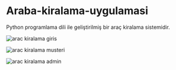 # Araba-kiralama-uygulamasi
Python programlama dili ile geliştirilmiş bir araç kiralama sistemidir.

![arac kiralama giris](https://github.com/yemresener/Araba-Kiralama-Uygulamasi/assets/169056684/ee516585-cf85-4f5b-b297-440dad8803dd)

![arac kiralama musteri](https://github.com/yemresener/Araba-Kiralama-Uygulamasi/assets/169056684/9fb17ea6-c100-4f4a-b950-17156cde5487)

![arac kiralama admin](https://github.com/yemresener/Araba-Kiralama-Uygulamasi/assets/169056684/f4cef95d-0f59-40f4-a84c-c954f9966a5a)

